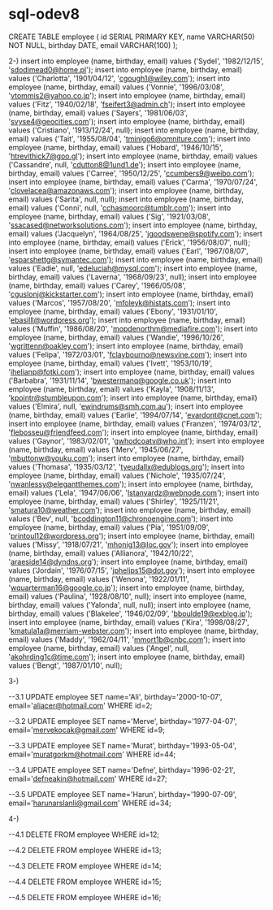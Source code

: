 # sql-odev8

CREATE TABLE employee (
id SERIAL PRIMARY KEY,
name VARCHAR(50) NOT NULL,
birthday DATE,
email VARCHAR(100)
);

2-)
insert into employee (name, birthday, email) values ('Sydel', '1982/12/15', 'sdodimead0@home.pl');
insert into employee (name, birthday, email) values ('Charlotta', '1901/04/12', 'cgough1@wiley.com');
insert into employee (name, birthday, email) values ('Vonnie', '1996/03/08', 'vtommis2@yahoo.co.jp');
insert into employee (name, birthday, email) values ('Fitz', '1940/02/18', 'fseifert3@admin.ch');
insert into employee (name, birthday, email) values ('Sayers', '1981/06/03', 'svyse4@geocities.com');
insert into employee (name, birthday, email) values ('Cristiano', '1913/12/24', null);
insert into employee (name, birthday, email) values ('Tait', '1955/08/04', 'tminigo6@omniture.com');
insert into employee (name, birthday, email) values ('Hobard', '1946/10/15', 'htrevithick7@goo.gl');
insert into employee (name, birthday, email) values ('Cassandre', null, 'cdutton8@1und1.de');
insert into employee (name, birthday, email) values ('Carree', '1950/12/25', 'ccumbers9@weibo.com');
insert into employee (name, birthday, email) values ('Carma', '1970/07/24', 'clovelacea@amazonaws.com');
insert into employee (name, birthday, email) values ('Sarita', null, null);
insert into employee (name, birthday, email) values ('Conni', null, 'cchasmoorc@tumblr.com');
insert into employee (name, birthday, email) values ('Sig', '1921/03/08', 'ssacased@networksolutions.com');
insert into employee (name, birthday, email) values ('Jacquelyn', '1964/08/25', 'jgoodswene@spotify.com');
insert into employee (name, birthday, email) values ('Erick', '1956/08/07', null);
insert into employee (name, birthday, email) values ('Earl', '1967/08/07', 'esparshettg@symantec.com');
insert into employee (name, birthday, email) values ('Eadie', null, 'edeluciah@mysql.com');
insert into employee (name, birthday, email) values ('Laverna', '1968/09/23', null);
insert into employee (name, birthday, email) values ('Carey', '1966/05/08', 'cguslonj@kickstarter.com');
insert into employee (name, birthday, email) values ('Marcos', '1957/08/20', 'mfoleyk@histats.com');
insert into employee (name, birthday, email) values ('Ebony', '1931/01/10', 'ebasilll@wordpress.org');
insert into employee (name, birthday, email) values ('Muffin', '1986/08/20', 'mopdenorthm@mediafire.com');
insert into employee (name, birthday, email) values ('Wandie', '1996/10/26', 'wgrittenn@oakley.com');
insert into employee (name, birthday, email) values ('Felipa', '1972/03/01', 'fclaybourno@newsvine.com');
insert into employee (name, birthday, email) values ('Ivett', '1953/10/19', 'ihelianp@fotki.com');
insert into employee (name, birthday, email) values ('Barbabra', '1931/11/14', 'bwestermanq@google.co.uk');
insert into employee (name, birthday, email) values ('Kayla', '1908/11/13', 'kpointr@stumbleupon.com');
insert into employee (name, birthday, email) values ('Elmira', null, 'ewindrums@smh.com.au');
insert into employee (name, birthday, email) values ('Earlie', '1994/07/14', 'evardont@cnet.com');
insert into employee (name, birthday, email) values ('Franzen', '1974/03/12', 'flebosseu@friendfeed.com');
insert into employee (name, birthday, email) values ('Gaynor', '1983/02/01', 'gwhodcoatv@who.int');
insert into employee (name, birthday, email) values ('Merv', '1945/06/27', 'mbuttonw@youku.com');
insert into employee (name, birthday, email) values ('Thomasa', '1935/03/12', 'tyeudallx@edublogs.org');
insert into employee (name, birthday, email) values ('Nichole', '1935/07/24', 'nwanlessy@elegantthemes.com');
insert into employee (name, birthday, email) values ('Lela', '1947/06/06', 'lstanyardz@webnode.com');
insert into employee (name, birthday, email) values ('Shirley', '1925/11/21', 'smatura10@weather.com');
insert into employee (name, birthday, email) values ('Bev', null, 'bcoddington11@chronoengine.com');
insert into employee (name, birthday, email) values ('Pia', '1951/09/09', 'printoul12@wordpress.org');
insert into employee (name, birthday, email) values ('Missy', '1918/07/21', 'mhonig13@loc.gov');
insert into employee (name, birthday, email) values ('Allianora', '1942/10/22', 'araeside14@dyndns.org');
insert into employee (name, birthday, email) values ('Jordain', '1976/07/15', 'jphelips15@dot.gov');
insert into employee (name, birthday, email) values ('Wenona', '1922/01/11', 'wquarterman16@google.co.jp');
insert into employee (name, birthday, email) values ('Paulina', '1928/08/10', null);
insert into employee (name, birthday, email) values ('Yalonda', null, null);
insert into employee (name, birthday, email) values ('Blakelee', '1946/02/09', 'bboulde19@exblog.jp');
insert into employee (name, birthday, email) values ('Kira', '1998/08/27', 'kmatula1a@merriam-webster.com');
insert into employee (name, birthday, email) values ('Maddy', '1962/04/11', 'mmort1b@cnbc.com');
insert into employee (name, birthday, email) values ('Angel', null, 'akohrding1c@time.com');
insert into employee (name, birthday, email) values ('Bengt', '1987/01/10', null);

3-) 

--3.1
UPDATE employee
SET name='Ali',
    birthday='2000-10-07',
	  email='aliacer@hotmail.com'
WHERE id=2;

--3.2
UPDATE employee
SET name='Merve',
    birthday='1977-04-07',
	  email='mervekocak@gmail.com'
WHERE id=9;

--3.3
UPDATE employee
SET name='Murat',
	  birthday='1993-05-04',
	  email='muratgorkm@hotmail.com'
WHERE id=44;

--3.4
UPDATE employee
SET name='Defne',
   	birthday='1996-02-21',
  	email='defneakin@hotmail.com'
WHERE id=27;

--3.5
UPDATE employee
SET name='Harun',
  	birthday='1990-07-09',
	  email='harunarslanli@gmail.com'
WHERE id=34;

4-)

--4.1
DELETE FROM employee
WHERE id=12;

--4.2
DELETE FROM employee
WHERE id=13;

--4.3
DELETE FROM employee
WHERE id=14;

--4.4
DELETE FROM employee
WHERE id=15;

--4.5
DELETE FROM employee
WHERE id=16;

